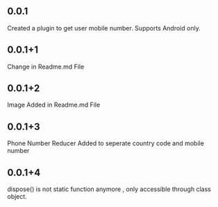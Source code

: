 ## 0.0.1

Created a plugin to get user mobile number. Supports Android only.

## 0.0.1+1

Change in Readme.md File

## 0.0.1+2

Image Added in Readme.md File

## 0.0.1+3

Phone Number Reducer Added to seperate country code and mobile number

## 0.0.1+4

dispose() is not static function anymore , only accessible through class object.

